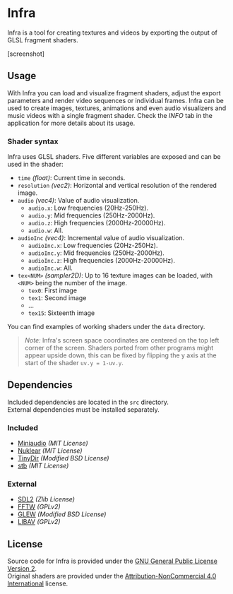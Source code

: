 # Infra
Infra is a tool for creating textures and videos by exporting the output of GLSL fragment shaders.

[screenshot]

## Usage
With Infra you can load and visualize fragment shaders, adjust the export parameters and render video sequences or individual frames.
Infra can be used to create images, textures, animations and even audio visualizers and music videos with a single fragment shader.
Check the *INFO* tab in the application for more details about its usage.

### Shader syntax
Infra uses GLSL shaders. Five different variables are exposed and can be used in the shader:
- `time` *(float)*: Current time in seconds.
- `resolution` *(vec2)*: Horizontal and vertical resolution of the rendered image.
- `audio` *(vec4)*: Value of audio visualization.
    - `audio.x`: Low frequencies (20Hz-250Hz).
    - `audio.y`: Mid frequencies (250Hz-2000Hz).
    - `audio.z`: High frequencies (2000Hz-20000Hz).
    - `audio.w`: All.
- `audioInc` *(vec4)*: Incremental value of audio visualization.
    - `audioInc.x`: Low frequencies (20Hz-250Hz).
    - `audioInc.y`: Mid frequencies (250Hz-2000Hz).
    - `audioInc.z`: High frequencies (2000Hz-20000Hz).
    - `audioInc.w`: All.
- `tex<NUM>` *(sampler2D)*: Up to 16 texture images can be loaded, with `<NUM>` being the number of the image.
    - `tex0`: First image
    - `tex1`: Second image
    - ...
    - `tex15`: Sixteenth image

You can find examples of working shaders under the `data` directory.

> *Note:* Infra's screen space coordinates are centered on the top left corner of the screen. Shaders ported from other programs might appear upside down, this can be fixed by flipping the y axis at the start of the shader `uv.y = 1-uv.y`.

## Dependencies
Included dependencies are located in the `src` directory.  
External dependencies must be installed separately.

### Included
- [Miniaudio](https://miniaud.io/) *(MIT License)*
- [Nuklear](https://github.com/Immediate-Mode-UI/Nuklear) *(MIT License)*
- [TinyDir](https://github.com/cxong/tinydir) *(Modified BSD License)*
- [stb](https://github.com/nothings/stb) *(MIT License)*

### External
- [SDL2](https://www.libsdl.org/) *(Zlib License)*
- [FFTW](http://www.fftw.org/) *(GPLv2)*
- [GLEW](https://github.com/nigels-com/glew) *(Modified BSD License)*
- [LIBAV](https://libav.org/) *(GPLv2)*

## License
Source code for Infra is provided under the [GNU General Public License Version 2](LICENSE).  
Original shaders are provided under the [Attribution-NonCommercial 4.0 International](https://creativecommons.org/licenses/by-nc/4.0/) license.
